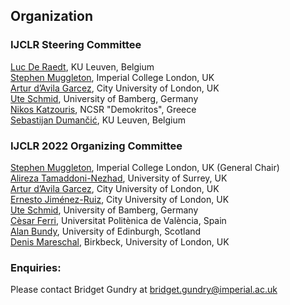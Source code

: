 ## Organization

### IJCLR Steering Committee

[Luc De Raedt](https://people.cs.kuleuven.be/~luc.deraedt/), KU Leuven, Belgium <br>
[Stephen Muggleton](http://wp.doc.ic.ac.uk/shm/), Imperial College London, UK <br>
[Artur d’Avila Garcez](http://www.staff.city.ac.uk/~aag/), City University of London, UK <br>
[Ute Schmid](https://www.uni-bamberg.de/en/cogsys/schmid-ute/), University of Bamberg, Germany <br>
[Nikos Katzouris](https://users.iit.demokritos.gr/~nkatz/), NCSR "Demokritos", Greece <br>
[Sebastijan Dumančić](https://sebdumancic.github.io/), KU Leuven, Belgium <br>

### IJCLR 2022 Organizing Committee

[Stephen Muggleton](http://wp.doc.ic.ac.uk/shm/), Imperial College London, UK (General Chair) <br>
[Alireza Tamaddoni-Nezhad](https://www.surrey.ac.uk/people/alireza-tamaddoni-nezhad), University of Surrey, UK <br>
[Artur d’Avila Garcez](http://www.staff.city.ac.uk/~aag/), City University of London, UK <br>
[Ernesto Jiménez-Ruiz](https://www.city.ac.uk/about/people/academics/ernesto-jimenez-ruiz), City University of London, UK <br>
[Ute Schmid](https://www.uni-bamberg.de/en/cogsys/schmid-ute/), University of Bamberg, Germany <br>
[Cèsar Ferri](http://users.dsic.upv.es/~cferri/), Universitat Politènica de València, Spain <br>
[Alan Bundy](https://www.inf.ed.ac.uk/people/staff/Alan_Bundy.html), University of Edinburgh, Scotland <br>
[Denis Mareschal](https://cbcd.bbk.ac.uk/people/scientificstaff/denis-mareschal), Birkbeck, University of London, UK <br>

### Enquiries:

Please contact Bridget Gundry at [bridget.gundry@imperial.ac.uk](mailto:bridget.gundry@imperial.ac.uk)
